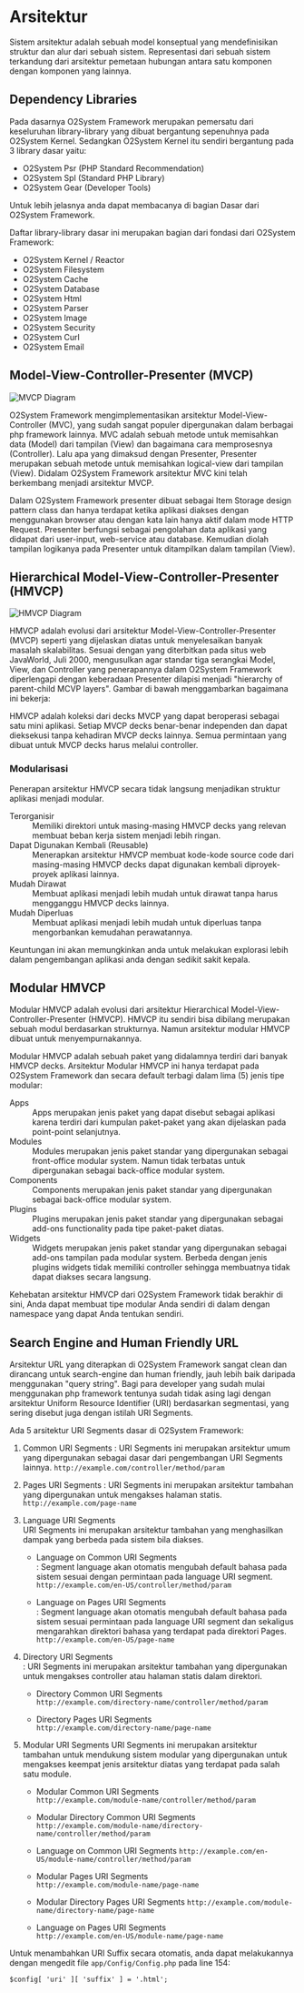 # Arsitektur

Sistem arsitektur adalah sebuah model konseptual yang mendefinisikan struktur dan alur dari sebuah sistem. Representasi dari sebuah sistem terkandung dari arsitektur pemetaan hubungan antara satu komponen dengan komponen yang lainnya.

## Dependency Libraries

Pada dasarnya O2System Framework merupakan pemersatu dari keseluruhan library-library yang dibuat bergantung sepenuhnya pada O2System Kernel. Sedangkan O2System Kernel itu sendiri bergantung pada 3 library dasar yaitu:

- O2System Psr (PHP Standard Recommendation)
- O2System Spl (Standard PHP Library)
- O2System Gear (Developer Tools)

Untuk lebih jelasnya anda dapat membacanya di bagian Dasar dari O2System Framework.

Daftar library-library dasar ini merupakan bagian dari fondasi dari O2System Framework:

- O2System Kernel / Reactor
- O2System Filesystem
- O2System Cache
- O2System Database
- O2System Html
- O2System Parser
- O2System Image
- O2System Security
- O2System Curl
- O2System Email

## Model-View-Controller-Presenter (MVCP)

![MVCP Diagram](../../images/mvc.png)

O2System Framework mengimplementasikan arsitektur Model-View-Controller (MVC), yang sudah sangat populer dipergunakan dalam berbagai php framework lainnya. MVC adalah sebuah metode untuk memisahkan data (Model) dari tampilan (View) dan bagaimana cara memprosesnya (Controller). Lalu apa yang dimaksud dengan Presenter, Presenter merupakan sebuah metode untuk memisahkan logical-view dari tampilan (View). Didalam O2System Framework arsitektur MVC kini telah berkembang menjadi arsitektur MVCP.

Dalam O2System Framework presenter dibuat sebagai Item Storage design pattern class dan hanya terdapat ketika aplikasi diakses dengan menggunakan browser atau dengan kata lain hanya aktif dalam mode HTTP Request. Presenter berfungsi sebagai pengolahan data aplikasi yang didapat dari user-input, web-service atau database. Kemudian diolah tampilan logikanya pada Presenter untuk ditampilkan dalam tampilan (View).

## Hierarchical Model-View-Controller-Presenter (HMVCP)

![HMVCP Diagram](../../images/HMVCP.png)

HMVCP adalah evolusi dari arsitektur Model-View-Controller-Presenter (MVCP) seperti yang dijelaskan diatas untuk menyelesaikan banyak masalah skalabilitas. Sesuai dengan yang diterbitkan pada situs web JavaWorld, Juli 2000, mengusulkan agar standar tiga serangkai Model, View, dan Controller yang penerapannya dalam O2System Framework diperlengapi dengan keberadaan Presenter dilapisi menjadi "hierarchy of parent-child MCVP layers". Gambar di bawah menggambarkan bagaimana ini bekerja:

HMVCP adalah koleksi dari decks MVCP yang dapat beroperasi sebagai satu mini aplikasi. Setiap MVCP decks benar-benar independen dan dapat dieksekusi tanpa kehadiran MVCP decks lainnya. Semua permintaan yang dibuat untuk MVCP decks harus melalui controller.


### Modularisasi 
   
Penerapan arsitektur HMVCP secara tidak langsung menjadikan struktur aplikasi menjadi modular.

<dl>

<dt>Terorganisir</dt> 

<dd>Memiliki direktori untuk masing-masing HMVCP decks yang relevan membuat beban kerja sistem menjadi lebih ringan.</dd>
<dt>Dapat Digunakan Kembali (Reusable)</dt> 
<dd>Menerapkan arsitektur HMVCP membuat kode-kode source code dari masing-masing HMVCP decks dapat digunakan kembali diproyek-proyek aplikasi lainnya.
</dd>
<dt>Mudah Dirawat </dt>
<dd>Membuat aplikasi menjadi lebih mudah untuk dirawat tanpa harus mengganggu HMVCP decks lainnya.
</dd>
<dt>Mudah Diperluas </dt>
<dd>Membuat aplikasi menjadi lebih mudah untuk diperluas tanpa mengorbankan kemudahan perawatannya.
</dd>
</dl>

Keuntungan ini akan memungkinkan anda untuk melakukan explorasi lebih dalam pengembangan aplikasi anda dengan sedikit sakit kepala.

## Modular HMVCP

Modular HMVCP adalah evolusi dari arsitektur Hierarchical Model-View-Controller-Presenter (HMVCP). HMVCP itu sendiri bisa dibilang merupakan sebuah modul berdasarkan strukturnya. Namun arsitektur modular HMVCP dibuat untuk menyempurnakannya.

Modular HMVCP adalah sebuah paket yang didalamnya terdiri dari banyak HMVCP decks. Arsitektur Modular HMVCP ini hanya terdapat pada O2System Framework dan secara default terbagi dalam lima (5) jenis tipe modular:

<dl>
<dt>Apps </dt>
<dd>Apps merupakan jenis paket yang dapat disebut sebagai aplikasi karena terdiri dari kumpulan paket-paket yang akan dijelaskan pada point-point selanjutnya.</dd>

<dt>Modules </dt>
<dd>Modules merupakan jenis paket standar yang dipergunakan sebagai front-office modular system. Namun tidak terbatas untuk dipergunakan sebagai back-office modular system.</dd>

<dt>Components </dt>
<dd>Components merupakan jenis paket standar yang dipergunakan sebagai back-office modular system.</dd>

<dt>Plugins </dt>
<dd>Plugins merupakan jenis paket standar yang dipergunakan sebagai add-ons functionality pada tipe paket-paket diatas.</dd>

<dt>Widgets </dt>
<dd>Widgets merupakan jenis paket standar yang dipergunakan sebagai add-ons tampilan pada modular system. Berbeda dengan jenis plugins widgets tidak memiliki controller sehingga membuatnya tidak dapat diakses secara langsung.</dd>
</dl>
Kehebatan arsitektur HMVCP dari O2System Framework tidak berakhir di sini, Anda dapat membuat tipe modular Anda sendiri di dalam dengan namespace yang dapat Anda tentukan sendiri.

## Search Engine and Human Friendly URL

Arsitektur URL yang diterapkan di O2System Framework sangat clean dan dirancang untuk search-engine dan human friendly, jauh lebih baik daripada menggunakan "query string". Bagi para developer yang sudah mulai menggunakan php framework tentunya sudah tidak asing lagi dengan arsitektur Uniform Resource Identifier (URI) berdasarkan segmentasi, yang sering disebut juga dengan istilah URI Segments.

Ada 5 arsitektur URI Segments dasar di O2System Framework:

1. Common URI Segments 
: URI Segments ini merupakan arsitektur umum yang dipergunakan sebagai dasar dari pengembangan URI Segments lainnya.
`http://example.com/controller/method/param`

2. Pages URI Segments 
: URI Segments ini merupakan arsitektur tambahan yang dipergunakan untuk mengakses halaman statis.
`http://example.com/page-name`

3. Language URI Segments   
URI Segments ini merupakan arsitektur tambahan yang menghasilkan dampak yang berbeda pada sistem bila diakses.

    - Language on Common URI Segments  
    : Segment language akan otomatis mengubah default bahasa pada sistem sesuai dengan permintaan pada language URI segment.
    `http://example.com/en-US/controller/method/param`

    - Language on Pages URI Segments  
    : Segment language akan otomatis mengubah default bahasa pada sistem sesuai permintaan pada language URI segment dan sekaligus mengarahkan direktori bahasa yang terdapat pada direktori Pages.
`http://example.com/en-US/page-name`

4. Directory URI Segments  
: URI Segments ini merupakan arsitektur tambahan yang dipergunakan untuk mengakses controller atau halaman statis dalam direktori.

    - Directory Common URI Segments  
    `http://example.com/directory-name/controller/method/param`

    - Directory Pages URI Segments  
    `http://example.com/directory-name/page-name`

5. Modular URI Segments 
URI Segments ini merupakan arsitektur tambahan untuk mendukung sistem modular yang dipergunakan untuk mengakses keempat jenis arsitektur diatas yang terdapat pada salah satu module.

    - Modular Common URI Segments  
    `http://example.com/module-name/controller/method/param`

    - Modular Directory Common URI Segments  `http://example.com/module-name/directory-name/controller/method/param`

    - Language on Common URI Segments  `http://example.com/en-US/module-name/controller/method/param`

    - Modular Pages URI Segments  
    `http://example.com/module-name/page-name`

    - Modular Directory Pages URI Segments  `http://example.com/module-name/directory-name/page-name`

    - Language on Pages URI Segments  
    `http://example.com/en-US/module-name/page-name`

Untuk menambahkan URI Suffix secara otomatis, anda dapat melakukannya dengan mengedit file `app/Config/Config.php` pada line 154: 

`$config[ 'uri' ][ 'suffix' ] = '.html';`